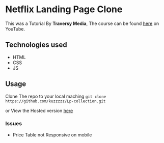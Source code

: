 # Netflix Landing Page Clone
This was a Tutorial By **Traversy Media**, The course can be found [here](https://www.youtube.com/watch?v=P7t13SGytRk&list=WL&index=114) on YouTube.

## Technologies used
- HTML
- CSS
- JS

## Usage
Clone The repo to your local maching 
`git clone https://github.com/kuzzzzz/Lp-collection.git`

or View the Hosted version [here](https://kuzzzzz.github.io/Lp-collection/landing-pages/third-lp/index.html)

### Issues
- Price Table not Responsive on mobile